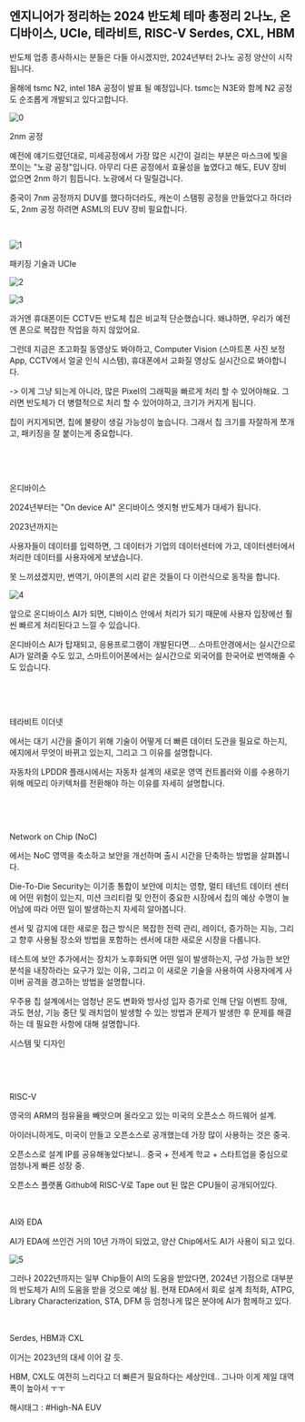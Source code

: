 ## 엔지니어가 정리하는 2024 반도체 테마 총정리 2나노, 온디바이스, UCIe, 테라비트, RISC-V Serdes, CXL, HBM

반도체 업종 종사하시는 분들은 다들 아시겠지만, 2024년부터 2나노 공정 양산이 시작됩니다.

올해에 tsmc N2, intel 18A 공정이 발표 될 예정입니다. tsmc는 N3E와 함께 N2 공정도 순조롭게 개발되고 있다고합니다.

![0](/asset/img/223323491506/0.png)

2nm 공정

예전에 얘기드렸던대로, 미세공정에서 가장 많은 시간이 걸리는 부분은 마스크에 빛을 쪼이는 "노광 공정"입니다. 아무리 다른 공정에서 효율성을 높였다고 해도, EUV 장비 없으면 2nm 하기 힘듭니다. 노광에서 다 밀릴겁니다.

중국이 7nm 공정까지 DUV를 했다하더라도, 캐논이 스탬핑 공정을 만들었다고 하더라도, 2nm 공정 하려면 ASML의 EUV 장비 필요합니다.

​

![1](/asset/img/223323491506/1.png)

패키징 기술과 UCIe

![2](/asset/img/223323491506/2.png)

![3](/asset/img/223323491506/3.png)

과거엔 휴대폰이든 CCTV든 반도체 칩은 비교적 단순했습니다. 왜냐하면, 우리가 예전엔 폰으로 복잡한 작업을 하지 않았어요.

그런데 지금은 초고화질 동영상도 봐야하고, Computer Vision (스마트폰 사진 보정 App, CCTV에서 얼굴 인식 시스템),  휴대폰에서 고화질 영상도 실시간으로 봐야합니다.

-> 이게 그냥 되는게 아니라, 많은 Pixel의 그래픽을 빠르게 처리 할 수 있어야해요. 그러면 반도체가 더 병렬적으로 처리 할 수 있어야하고, 크기가 커지게 됩니다.

칩이 커지게되면, 칩에 불량이 생길 가능성이 높습니다. 그래서 칩 크기를 자잘하게 쪼개고, 패키징을 잘 붙이는게 중요합니다.

​

​

온디바이스

2024년부터는 "On device AI" 온디바이스 엣지형 반도체가 대세가 됩니다.

2023년까지는

사용자들이 데이터를 입력하면, 그 데이터가 기업의 데이터센터에 가고, 데이터센터에서 처리한 데이터를 사용자에게 보냈습니다.

못 느끼셨겠지만, 번역기, 아이폰의 시리 같은 것들이 다 이런식으로 동작을 합니다.

![4](/asset/img/223323491506/4.png)

앞으로 온디바이스 AI가 되면, 디바이스 안에서 처리가 되기 때문에 사용자 입장에선 훨씬 빠르게 처리된다고 느낄 수 있습니다.

온디바이스 AI가 탑재되고, 응용프로그램이 개발된다면... 스마트안경에서는 실시간으로 AI가 알려줄 수도 있고, 스마트이어폰에서는 실시간으로 외국어를 한국어로 번역해줄 수도 있습니다.

​

​

테라비트 이더넷

에서는 대기 시간을 줄이기 위해 기술이 어떻게 더 빠른 데이터 도관을 필요로 하는지, 에지에서 무엇이 바뀌고 있는지, 그리고 그 이유를 설명합니다.

자동차의 LPDDR 플래시에서는 자동차 설계의 새로운 영역 컨트롤러와 이를 수용하기 위해 메모리 아키텍처를 전환해야 하는 이유를 자세히 설명합니다.

​

​

Network on Chip (NoC)

에서는 NoC 영역을 축소하고 보안을 개선하며 출시 시간을 단축하는 방법을 살펴봅니다.

Die-To-Die Security는 이기종 통합이 보안에 미치는 영향, 멀티 테넌트 데이터 센터에 어떤 위험이 있는지, 미션 크리티컬 및 안전이 중요한 시장에서 칩의 예상 수명이 늘어남에 따라 어떤 일이 발생하는지 자세히 알아봅니다.

센서 및 감지에 대한 새로운 접근 방식은 복잡한 전력 관리, 레이더, 증가하는 지능, 그리고 향후 사용될 장소와 방법을 포함하는 센서에 대한 새로운 시장을 다룹니다.

테스트에 보안 추가에서는 장치가 노후화되면 어떤 일이 발생하는지, 구성 가능한 보안 분석을 내장하라는 요구가 있는 이유, 그리고 이 새로운 기술을 사용하여 사용자에게 사이버 공격을 경고하는 방법을 설명합니다.

우주용 칩 설계에서는 엄청난 온도 변화와 방사성 입자 증가로 인해 단일 이벤트 장애, 과도 현상, 기능 중단 및 래치업이 발생할 수 있는 방법과 문제가 발생한 후 문제를 해결하는 데 필요한 사항에 대해 설명합니다.

시스템 및 디자인

​

​

RISC-V

영국의 ARM의 점유율을 빼앗으며 올라오고 있는 미국의 오픈소스 하드웨어 설계.

아이러니하게도, 미국이 만들고 오픈소스로 공개했는데 가장 많이 사용하는 것은 중국.

오픈소스로 설계 IP를 공유해놓았다보니.. 중국 + 전세계 학교 + 스타트업을 중심으로 엄청나게 빠른 성장 중.

오픈소스 플랫폼 Github에 RISC-V로 Tape out 된 많은 CPU들이 공개되어있다.

​

AI와 EDA

AI가 EDA에 쓰인건 거의 10년 가까이 되었고, 양산 Chip에서도 AI가 사용이 되고 있다.

![5](/asset/img/223323491506/5.png)

그러나 2022년까지는 일부 Chip들이 AI의 도움을 받았다면, 2024년 기점으로 대부분의 반도체가 AI의 도움을 받을 것으로 예상 됨. 현재 EDA에서 회로 설계 최적화, ATPG, Library Characterization, STA, DFM 등 엄청나게 많은 분야에 AI가 함께하고 있다.

​

Serdes, HBM과 CXL

이거는 2023년의 대세 이어 갈 듯.

HBM, CXL도 여전히 느리다고 더 빠른거 필요하다는 세상인데.. 그나마 이게 제일 대역폭이 높아서 ㅜㅜ

 해시태그 : #High-NA EUV